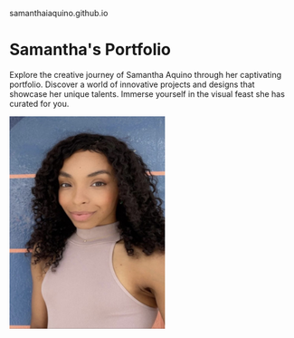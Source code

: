 samanthaiaquino.github.io
<html>
    <h1> Samantha's Portfolio</h1>
    <p>Explore the creative journey of Samantha Aquino through her captivating portfolio. Discover a world of innovative projects and designs that showcase her unique talents. Immerse yourself in the visual feast she has curated for you.</p>
    <img src="IMG_7333.jpeg" width="275" height="375"/>
</html>
